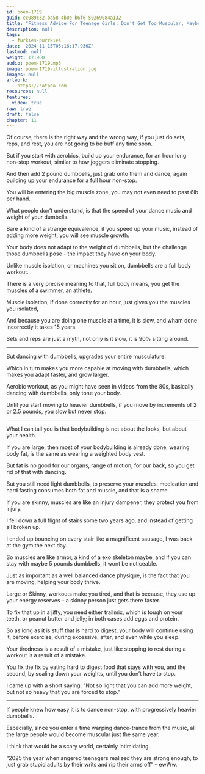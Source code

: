 ```yaml
---
id: poem-1719
guid: cc089c32-ba58-4b0e-b6f6-50269084a132
title: "Fitness Advice For Teenage Girls: Don't Get Too Muscular, Maybe?"
description: null
tags:
  - furkies-purrkies
date: '2024-11-15T05:16:17.936Z'
lastmod: null
weight: 171900
audio: poem-1719.mp3
image: poem-1719-illustration.jpg
images: null
artwork:
  - https://catpea.com
resources: null
features:
  video: true
raw: true
draft: false
chapter: 11
---
```


Of course, there is the right way and the wrong way,
if you just do sets, reps, and rest, you are not going to be buff any time soon.

But if you start with aerobics, build up your endurance,
for an hour long non-stop workout, similar to how joggers eliminate stopping.

And then add 2 pound dumbbells, just grab onto them and dance,
again building up your endurance for a full hour non-stop.

You will be entering the big muscle zone,
you may not even need to past 6lb per hand.

What people don’t understand,
is that the speed of your dance music and weight of your dumbells.

Bare a kind of a strange equivalence, if you speed up your music,
instead of adding more weight, you will see muscle growth.

Your body does not adapt to the weight of dumbbells,
but the challenge those dumbbells pose - the impact they have on your body.

Unlike muscle isolation, or machines you sit on,
dumbbells are a full body workout.

There is a very precise meaning to that,
full body means, you get the muscles of a swimmer, an athlete.

Muscle isolation, if done correctly for an hour,
just gives you the muscles you isolated,

And because you are doing one muscle at a time, it is slow,
and wham done incorrectly it takes 15 years.

Sets and reps are just a myth, not only is it slow,
it is 90% sitting around.

---

But dancing with dumbbells,
upgrades your entire musculature.

Which in turn makes you more capable at moving with dumbbells,
which makes you adapt faster, and grow larger.

Aerobic workout, as you might have seen in videos from the 80s,
basically dancing with dumbbells, only tone your body.

Until you start moving to heavier dumbbells,
if you move by increments of 2 or 2.5 pounds, you slow but never stop.

---

What I can tall you is that bodybuilding is not about the looks,
but about your health.

If you are large, then most of your bodybuilding is already done,
wearing body fat, is the same as wearing a weighted body vest.

But fat is no good for our organs, range of motion, for our back,
so you get rid of that with dancing.

But you still need light dumbbells, to preserve your muscles,
medication and hard fasting consumes both fat and muscle, and that is a shame.

If you are skinny, muscles are like an injury dampener,
they protect you from injury.

I fell down a full flight of stairs some two years ago,
and instead of getting all broken up.

I ended up bouncing on every stair like a magnificent sausage,
I was back at the gym the next day.

So muscles are like armor, a kind of a exo skeleton maybe,
and if you can stay with maybe 5 pounds dumbbells, it wont be noticeable.

Just as important as a well balanced dance physique,
is the fact that you are moving, helping your body thrive.

Large or Skinny, workouts make you tired, and that is because,
they use up your energy reserves – a skinny person just gets there faster.

To fix that up in a jiffy, you need either trailmix, which is tough on your teeth,
or peanut butter and jelly; in both cases add eggs and protein.

So as long as it is stuff that is hard to digest, your body will continue using it,
before exercise, during excessive, after, and even while you sleep.

Your tiredness is a result of a mistake,
just like stopping to rest during a workout is a result of a mistake.

You fix the fix by eating hard to digest food that stays with you,
and the second, by scaling down your weights, until you don’t have to stop.

I came up with a short saying: “Not so light that you can add more weight,
but not so heavy that you are forced to stop.”

---

If people knew how easy it is to dance non-stop,
with progressively heavier dumbbells.

Especially, since you enter a time warping dance-trance from the music,
all the large people would become muscular just the same year.

I think that would be a scary world,
certainly intimidating.

“2025 the year when angered teenagers realized they are strong enough,
to just grab stupid adults by their writs and rip their arms off” – ewWw.
